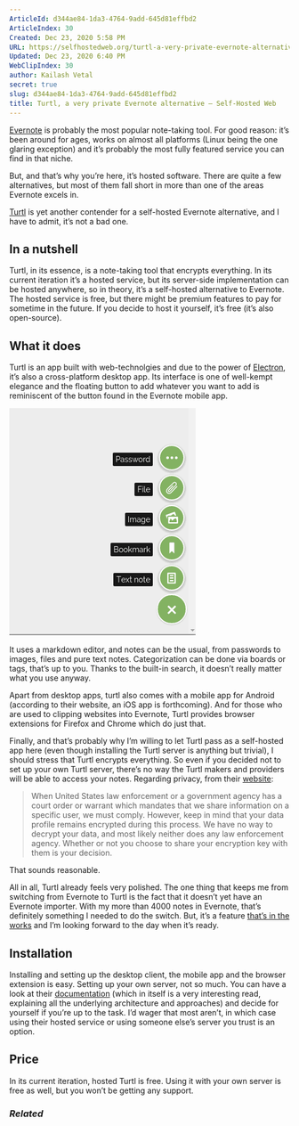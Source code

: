 ```yaml
---
ArticleId: d344ae84-1da3-4764-9add-645d81effbd2
ArticleIndex: 30
Created: Dec 23, 2020 5:58 PM
URL: https://selfhostedweb.org/turtl-a-very-private-evernote-alternative/
Updated: Dec 23, 2020 6:40 PM
WebClipIndex: 30
author: Kailash Vetal
secret: true
slug: d344ae84-1da3-4764-9add-645d81effbd2
title: Turtl, a very private Evernote alternative – Self-Hosted Web
---
```

[Evernote](https://evernote.com/) is probably the most popular note-taking tool. For good reason: it’s been around for ages, works on almost all platforms (Linux being the one glaring exception) and it’s probably the most fully featured service you can find in that niche.

But, and that’s why you’re here, it’s hosted software. There are quite a few alternatives, but most of them fall short in more than one of the areas Evernote excels in.

[Turtl](http://turtlapp.com/) is yet another contender for a self-hosted Evernote alternative, and I have to admit, it’s not a bad one.

## In a nutshell

Turtl, in its essence, is a note-taking tool that encrypts everything. In its current iteration it’s a hosted service, but its server-side implementation can be hosted anywhere, so in theory, it’s a self-hosted alternative to Evernote. The hosted service is free, but there might be premium features to pay for sometime in the future. If you decide to host it yourself, it’s free (it’s also open-source).

## What it does

Turtl is an app built with web-technolgies and due to the power of [Electron](https://github.com/electron/electron), it’s also a cross-platform desktop app. Its interface is one of well-kempt elegance and the floating button to add whatever you want to add is reminiscent of the button found in the Evernote mobile app.

![30%20b895f8dff34a4bc3873ec869c19a1924/turtl2.png](30%20b895f8dff34a4bc3873ec869c19a1924/turtl2.png)

It uses a markdown editor, and notes can be the usual, from passwords to images, files and pure text notes. Categorization can be done via boards or tags, that’s up to you. Thanks to the built-in search, it doesn’t really matter what you use anyway.

Apart from desktop apps, turtl also comes with a mobile app for Android (according to their website, an iOS app is forthcoming). And for those who are used to clipping websites into Evernote, Turtl provides browser extensions for Firefox and Chrome which do just that.

Finally, and that’s probably why I’m willing to let Turtl pass as a self-hosted app here (even though installing the Turtl server is anything but trivial), I should stress that Turtl encrypts everything. So even if you decided not to set up your own Turtl server, there’s no way the Turtl makers and providers will be able to access your notes. Regarding privacy, from their [website](https://turtlapp.com/privacy/):

> When United States law enforcement or a government agency has a court order or warrant which mandates that we share information on a specific user, we must comply. However, keep in mind that your data profile remains encrypted during this process. We have no way to decrypt your data, and most likely neither does any law enforcement agency. Whether or not you choose to share your encryption key with them is your decision.

That sounds reasonable.

All in all, Turtl already feels very polished. The one thing that keeps me from switching from Evernote to Turtl is the fact that it doesn’t yet have an Evernote importer. With my more than 4000 notes in Evernote, that’s definitely something I needed to do the switch. But, it’s a feature [that’s in the works](https://groups.google.com/forum/#!topic/turtl/y_-ownFVLgA) and I’m looking forward to the day when it’s ready.

## Installation

Installing and setting up the desktop client, the mobile app and the browser extension is easy. Setting up your own server, not so much. You can have a look at their [documentation](https://turtlapp.com/docs/) (which in itself is a very interesting read, explaining all the underlying architecture and approaches) and decide for yourself if you’re up to the task. I’d wager that most aren’t, in which case using their hosted service or using someone else’s server you trust is an option.

## Price

In its current iteration, hosted Turtl is free. Using it with your own server is free as well, but you won’t be getting any support.

### *Related*

